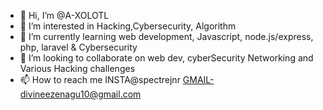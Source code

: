 - 👋 Hi, I’m @A-XOLOTL
- 👀 I’m interested in Hacking,Cybersecurity, Algorithm
- 🌱 I’m currently learning web development, Javascript, node.js/express, php, laravel & Cybersecurity
- 💞️ I’m looking to collaborate on web dev, cyberSecurity Networking and Various Hacking challenges
- 📫 How to reach me INSTA@spectrejnr GMAIL-divineezenagu10@gmail.com

<!---
A-XOLOTL/A-XOLOTL is a ✨ special ✨ repository because its `README.md` (this file) appears on your GitHub profile.
You can click the Preview link to take a look at your changes.
--->
